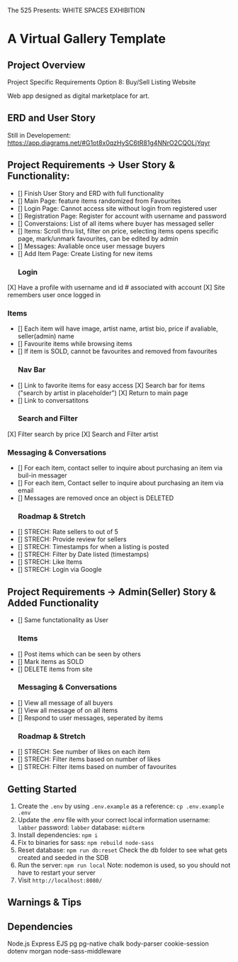 The 525 Presents:
WHITE SPACES EXHIBITION

A Virtual Gallery Template
=========

## Project Overview

Project Specific Requirements
Option 8: Buy/Sell Listing Website

Web app designed as digital marketplace for art.


## ERD and User Story
Still in Developement: https://app.diagrams.net/#G1ot8x0qzHySC6tR81g4NNrO2CQOLjYqyr

## Project Requirements -> User Story & Functionality:
- [] Finish User Story and ERD with full functionality
- [] Main Page: feature items randomized from Favourites
- [] Login Page: Cannot access site without login from registered user
- [] Registration Page: Register for account with username and password
- [] Converstaions: List of all items where buyer has messaged seller
- [] Items: Scroll thru list, filter on price, selecting items opens specific page, mark/unmark favourites, can be edited by admin
- [] Messages: Avaliable once user message buyers
- [] Add Item Page: Create Listing for new items 
  ### Login
[X] Have a profile with username and id # associated with account 
[X] Site remembers user once logged in
  ### Items
- [] Each item will have image, artist name, artist bio, price if avaliable, seller(admin) name
- [] Favourite items while browsing items
- [] If item is SOLD, cannot be favourites and removed from favourites
  ### Nav Bar
- [] Link to favorite items for easy access
[X] Search bar for items ("search by artist in placeholder")
[X] Return to main page
- [] Link to conversatitons
  ### Search and Filter 
[X] Filter search by price 
[X] Search and Filter artist
  ### Messaging & Conversations
- [] For each item, contact seller to inquire about purchasing an item via buil-in messager
- [] For each item, Contact seller to inquire about purchasing an item via email
- [] Messages are removed once an object is DELETED
  ### Roadmap & Stretch
- [] STRECH: Rate sellers to out of 5
- [] STRECH: Provide review for sellers
- [] STRECH: Timestamps for when a listing is posted 
- [] STRECH: Filter by Date listed (timestamps)
- [] STRECH: Like Items
- [] STRECH: Login via Google

## Project Requirements -> Admin(Seller) Story & Added Functionality
- [] Same functationality as User
  ### Items
- [] Post items which can be seen by others
- [] Mark items as SOLD
- [] DELETE items from site
  ### Messaging & Conversations
- [] View all message of all buyers
- [] View all message of on all items
- [] Respond to user messages, seperated by items
    ### Roadmap & Stretch
- [] STRECH: See number of likes on each item
- [] STRECH: Filter items based on number of likes
- [] STRECH: Filter items based on number of favourites



## Getting Started

1. Create the `.env` by using `.env.example` as a reference: `cp .env.example .env`
2. Update the .env file with your correct local information 
  username: `labber` 
  password: `labber` 
  database: `midterm`
3. Install dependencies: `npm i`
4. Fix to binaries for sass: `npm rebuild node-sass`
5. Reset database: `npm run db:reset`
  Check the db folder to see what gets created and seeded in the SDB
7. Run the server: `npm run local`
  Note: nodemon is used, so you should not have to restart your server
8. Visit `http://localhost:8080/`

## Warnings & Tips

## Dependencies

Node.js
Express
EJS
pg
pg-native
chalk
body-parser
cookie-session
dotenv
morgan
node-sass-middleware
